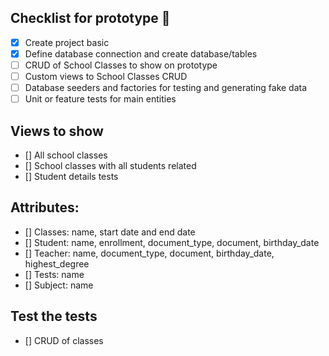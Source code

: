 ## Checklist for prototype :checkered_flag:

- [X] Create project basic
- [X] Define database connection and create database/tables
- [ ] CRUD of School Classes to show on prototype
- [ ] Custom views to School Classes CRUD
- [ ] Database seeders and factories for testing and generating fake data
- [ ] Unit or feature tests for main entities 

## Views to show
- [] All school classes
- [] School classes with all students related
- [] Student details tests

## Attributes:
- [] Classes: name, start date and end date
- [] Student: name, enrollment, document_type, document, birthday_date
- [] Teacher: name, document_type, document, birthday_date, highest_degree
- [] Tests: name
- [] Subject: name

## Test the tests
- [] CRUD of classes




